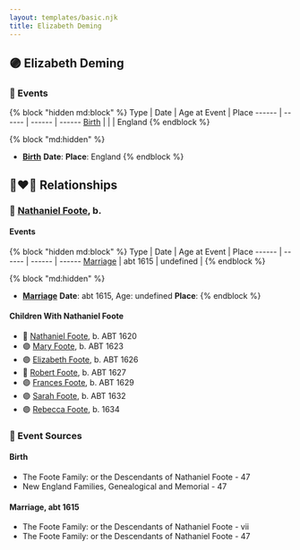 ```yaml
---
layout: templates/basic.njk
title: Elizabeth Deming
---
```

## 🟣 Elizabeth Deming


### 📆 Events

{% block "hidden md:block" %}
Type | Date | Age at Event | Place
------ | ------ | ------ | ------
[Birth](#event-event-3) |  |  | England
{% endblock %}

{% block "md:hidden" %}
- **[Birth](#event-event-3)**
**Date**:
**Place**: England
{% endblock %}

## 👩‍❤️‍👨 Relationships

### 🔵 [Nathaniel Foote](/people/6/64098820), b.

#### Events

{% block "hidden md:block" %}
Type | Date | Age at Event | Place
------ | ------ | ------ | ------
[Marriage](#event-family-0-event-0) | abt 1615 | undefined |
{% endblock %}

{% block "md:hidden" %}
- **[Marriage](#event-family-0-event-0)**
**Date**: abt 1615, Age: undefined
**Place**:
{% endblock %}

#### Children With Nathaniel Foote
* 🔵 [Nathaniel Foote](/people/4/47283305), b. ABT 1620
* 🟣 [Mary Foote](/people/2/26399744), b. ABT 1623
* 🟣 [Elizabeth Foote](/people/8/89243435), b. ABT 1626
* 🔵 [Robert Foote](/people/9/97668696), b. ABT 1627
* 🟣 [Frances Foote](/people/9/96421042), b. ABT 1629
* 🟣 [Sarah Foote](/people/4/45286224), b. ABT 1632
* 🟣 [Rebecca Foote](/people/3/32470572), b. 1634
### 📰 Event Sources

#### <a id="event-event-3"></a> Birth
* The Foote Family: or the Descendants of Nathaniel Foote  - 47
* New England Families, Genealogical and Memorial  - 47
#### <a id="event-family-0-event-0"></a> Marriage, abt 1615
* The Foote Family: or the Descendants of Nathaniel Foote  - vii
* The Foote Family: or the Descendants of Nathaniel Foote  - 47
